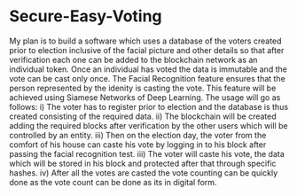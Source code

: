 # Secure-Easy-Voting
My plan is to build a software which uses a database of the voters created prior to election inclusive of the facial picture and other details so that after verification each one can be added to the blockchain network as an individual token. 
Once an individual has voted the data is immutable and the vote can be cast only once. 
The Facial Recognition feature ensures that the person represented by the idenity is casting the vote. This feature will be achieved using Siamese Networks of Deep Learning.
The usage will go as follows:
i) The voter has to register prior to election and the database is thus created consisting of the required data.
ii) The blockchain will be created adding the required blocks after verification by the other users which will be controlled by an entity.
iii) Then on the election day, the voter from the comfort of his house can caste his vote by logging in to his block after passing the facial recognition test.
iii) The voter will caste his vote, the data which will be stored in his block and protected after that through specific hashes.
iv) After all the votes are casted the vote counting can be quickly done as the vote count can be done as its in digital form.
